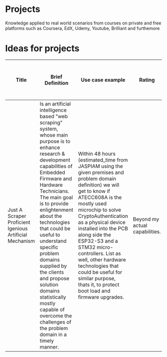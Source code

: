 # Projects
Knowledge applied to real world scenarios from courses on private and free platforms such as Coursera, EdX, Udemy, Youtube, Brilliant and furthemore

# Ideas for projects

| Title                                                   | Brief Definition                                             | Use case example                                             | Rating                         | What should i learn to overcome my disabilities              |
| ------------------------------------------------------- | ------------------------------------------------------------ | ------------------------------------------------------------ | ------------------------------ | ------------------------------------------------------------ |
| Just A Scraper Proficient Igenious Artificial Mechanism | Is an artificial intelligence based "web scraping" system, whose main purpose is to enhance research & development capabilities of Embedded Firmware and Hardware Technicians. The main goal is to provide enlightenment about the technologies that could be useful to understand specific problem domains supplied by the clients and propose solution domains statistically mostly capable of overcome the challenges of the problem domain in a timely manner. | Within 48 hours (estimated_time from JASPIAM using the given premises and problem domain definition) we will get to know if ATECC608A is the mostly used microchip to solve CryptoAuthentication as a physical device installed into the PCB along side the ESP32-S3 and a STM32 micro-controllers. List as well, other hardware technologies that could be useful for similar purpose, thats it, to protect boot load and firmware upgrades. | Beyond my actual capabilities. | Those videos are good start points: [(3292) Python Automation Tutorial – How to Automate Tasks for Beginners Full Course\] - YouTube](https://www.youtube.com/watch?v=s8XjEuplx_U&ab_channel=freeCodeCamp.org)<br />[(3292) Automate with Python – Full Course for Beginners - YouTube](https://www.youtube.com/watch?v=PXMJ6FS7llk&ab_channel=freeCodeCamp.org)<br />[Data Analysis with Python - Full Course for Beginners (Numpy, Pandas, Matplotlib, Seaborn) - YouTube](https://www.youtube.com/watch?v=r-uOLxNrNk8&t=277s&ab_channel=freeCodeCamp.org) |

